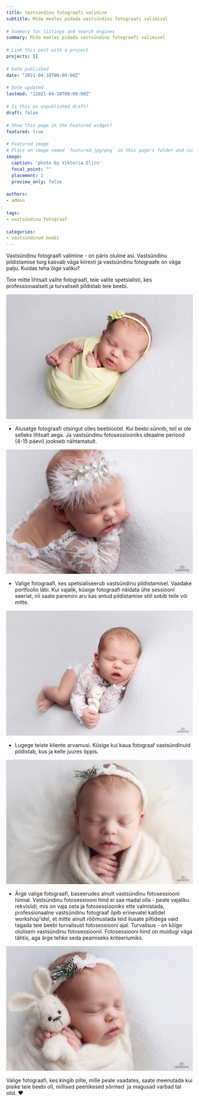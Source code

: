 ```yaml
---
title: Vastsündinu fotograafi valimine
subtitle: Mida meeles pidada vastsündinu fotograafi valimisel

# Summary for listings and search engines
summary: Mida meeles pidada vastsündinu fotograafi valimisel

# Link this post with a project
projects: []

# Date published
date: "2021-04-18T00:00:00Z"

# Date updated
lastmod: "22021-04-18T00:00:00Z"

# Is this an unpublished draft?
draft: false

# Show this page in the Featured widget?
featured: true

# Featured image
# Place an image named `featured.jpg/png` in this page's folder and customize its options here.
image:
  caption: 'photo by Viktoria Iljin'
  focal_point: ""
  placement: 2
  preview_only: false

authors:
- admin

tags:
- vastsündinu fotograaf

categories:
- vastsündinud beebi
---
```


Vastsündinu fotograafi valimine - on päris oluline asi. Vastsündinu pildistamise turg kasvab väga kiiresti ja vastsündinu fotograafe on väga palju. Kuidas teha õige valiku?

Teie mitte lihtsalt valite fotograafi, teie valite spetsialisti, kes professionaalselt ja turvaliselt pildistab teie beebi.

![vastsündinu pildistamine](./vastsundinu-fotograafi-valimine-1.jpg)

* Alusatge fotograafi otsingut olles beebiootel. Kui beebi sünnib, teil ei ole selleks lihtsalt aega. Ja vastsündinu fotosessiooniks ideaalne periood (4-15 päevi) jookseb nähtamatult.

![vastsündinu fotosessioon](./vastsundinu-fotograafi-valimine-2.jpg)

* Valige fotograafi, kes spetsialiseerub vastsündinu pildistamisel. Vaadake portfoolio läbi. Kui vajalik, küsige fotograafi näidata ühe sessiooni seeriat, nii saate paremini aru kas antud pildistamise stiil sobib teile või mitte.

![vastsündinu pildistamine Tallinnas](./vastsundinu-fotograafi-valimine-3.jpg)

* Lugege teiste kliente arvamusi. Küsige kui kaua fotograaf vastsündinuid pildistab, kus ja kelle juures õppis.

![vastsündinu fotosessioon stuudios Tallinnas](./vastsundinu-fotograafi-valimine-4.jpg)

* Ärge valige fotograafi, baseerudes ainult vastsündinu fotosessiooni hinnal. Vastsündinu fotosessiooni hind ei saa madal olla - peale vajaliku rekvisiidi, mis on vaja osta ja fotosessiooniks ette valmistada, professionaalne vastsündinu fotograaf õpib erinevatel kallidel workshop'idel, et mitte ainult rõõmustada teid ilusate piltidega vaid tagada teie beebi turvalisust fotosessiooni ajal. Turvalisus - on kõige olulisem vastsündinu fotosessioonil. Fotosessiooni hind on muidugi väga tähtis, aga ärge tehke seda peamiseks kriteeriumiks.

![vastsündinu pildistamine stuudios](./vastsundinu-fotograafi-valimine-5.jpg)

Valige fotograafi, kes kingib pilte, mille peale vaadates, saate meenutada kui pisike teie beebi oli, millised peenikesed sõrmed  ja magusad varbad tal olid. ❤️